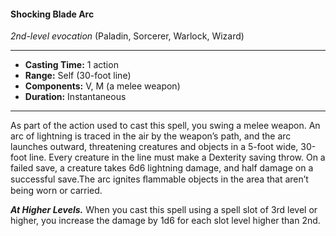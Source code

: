 #### Shocking Blade Arc
*2nd-level evocation* (Paladin, Sorcerer, Warlock, Wizard)
___
- **Casting Time:** 1 action
- **Range:** Self (30-foot line)
- **Components:** V, M (a melee weapon)
- **Duration:** Instantaneous
---
As part of the action used to cast this spell, you swing a melee weapon. An arc of lightning is traced in the air by the weapon’s path, and the arc launches outward, threatening creatures and objects in a 5-foot wide, 30-foot line. Every creature in the line must make a Dexterity saving throw. On a failed save, a creature takes 6d6 lightning damage, and half damage on a successful save.The arc ignites ﬂammable objects in the area that aren’t being worn or carried.

***At Higher Levels.*** When you cast this spell using a spell slot of 3rd level or higher, you increase the damage by 1d6 for each slot level higher than 2nd.
